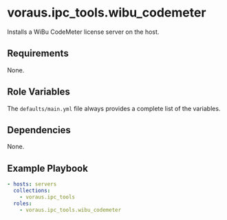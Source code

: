 # voraus.ipc_tools.wibu_codemeter

Installs a WiBu CodeMeter license server on the host.

## Requirements

None.

## Role Variables

The `defaults/main.yml` file always provides a complete list of the variables.

## Dependencies

None.

## Example Playbook

```yaml
- hosts: servers
  collections:
    - voraus.ipc_tools
  roles:
    - voraus.ipc_tools.wibu_codemeter
```
